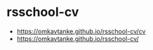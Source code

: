 # rsschool-cv
* https://omkavtanke.github.io/rsschool-cv/cv
* https://omkavtanke.github.io/rsschool-cv/
